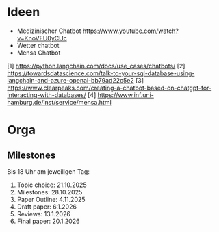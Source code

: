 # Ideen
- Medizinischer Chatbot https://www.youtube.com/watch?v=KnoVFU0yCUc
- Wetter chatbot
- Mensa Chatbot

[1] https://python.langchain.com/docs/use_cases/chatbots/
[2] https://towardsdatascience.com/talk-to-your-sql-database-using-langchain-and-azure-openai-bb79ad22c5e2
[3] https://www.clearpeaks.com/creating-a-chatbot-based-on-chatgpt-for-interacting-with-databases/
[4] https://www.inf.uni-hamburg.de/inst/service/mensa.html




# Orga
## Milestones
Bis 18 Uhr am jeweiligen Tag: 
1. Topic choice: 21.10.2025
2. Milestones: 28.10.2025
3. Paper Outline: 4.11.2025
4. Draft paper: 6.1.2026
5. Reviews: 13.1.2026
6. Final paper: 20.1.2026